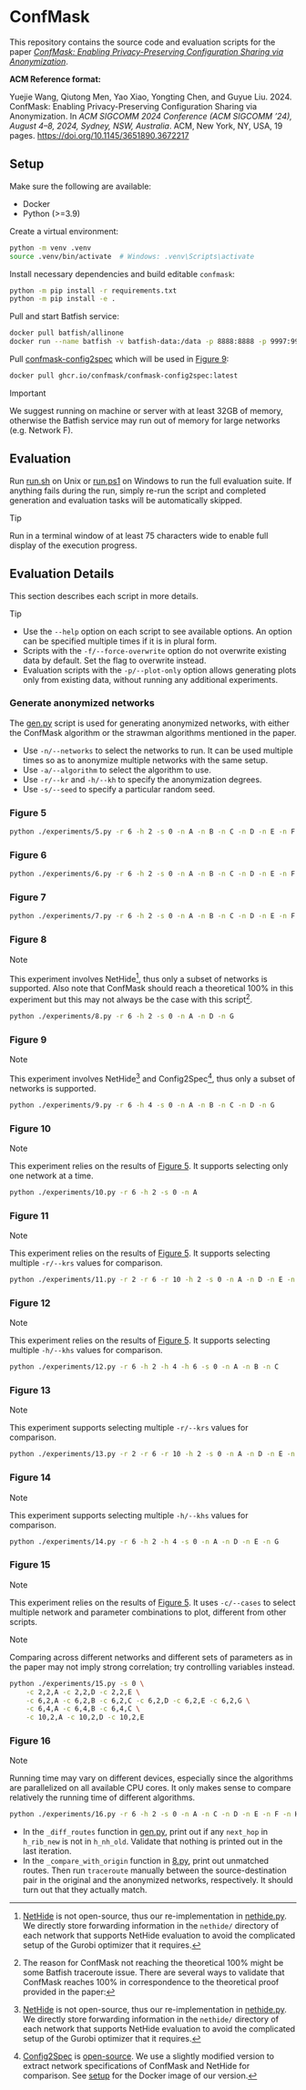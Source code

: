 # ConfMask

This repository contains the source code and evaluation scripts for the paper
[*ConfMask: Enabling Privacy-Preserving Configuration Sharing via Anonymization*](./paper.pdf).

**ACM Reference format:**

Yuejie Wang, Qiutong Men, Yao Xiao, Yongting Chen, and Guyue Liu. 2024. ConfMask:
Enabling Privacy-Preserving Configuration Sharing via Anonymization. In
*ACM SIGCOMM 2024 Conference (ACM SIGCOMM ’24), August 4–8, 2024, Sydney, NSW, Australia*.
ACM, New York, NY, USA, 19 pages. https://doi.org/10.1145/3651890.3672217

## Setup

Make sure the following are available:

- Docker
- Python (>=3.9)

Create a virtual environment:

```bash
python -m venv .venv
source .venv/bin/activate  # Windows: .venv\Scripts\activate
```

Install necessary dependencies and build editable `confmask`:

```bash
python -m pip install -r requirements.txt
python -m pip install -e .
```

Pull and start Batfish service:

```bash
docker pull batfish/allinone
docker run --name batfish -v batfish-data:/data -p 8888:8888 -p 9997:9997 -p 9996:9996 batfish/allinone
```

Pull [confmask-config2spec](https://github.com/orgs/confmask/packages/container/package/confmask-config2spec)
which will be used in [Figure 9](#figure-9):

```bash
docker pull ghcr.io/confmask/confmask-config2spec:latest
```

> [!IMPORTANT]
> We suggest running on machine or server with at least 32GB of memory, otherwise the
> Batfish service may run out of memory for large networks (e.g. Network F).

## Evaluation

Run [run.sh](./run.sh) on Unix or [run.ps1](./run.ps1) on Windows to run the full
evaluation suite. If anything fails during the run, simply re-run the script and
completed generation and evaluation tasks will be automatically skipped.

> [!TIP]
> Run in a terminal window of at least 75 characters wide to enable full display of the
> execution progress.

## Evaluation Details

This section describes each script in more details.

> [!TIP]
> - Use the `--help` option on each script to see available options. An option can be
>   specified multiple times if it is in plural form.
> - Scripts with the `-f/--force-overwrite` option do not overwrite existing data by
>   default. Set the flag to overwrite instead.
> - Evaluation scripts with the `-p/--plot-only` option allows generating plots only
>   from existing data, without running any additional experiments.

### Generate anonymized networks

The [gen.py](./experiments/gen.py) script is used for generating anonymized networks,
with either the ConfMask algorithm or the strawman algorithms mentioned in the paper.

- Use `-n/--networks` to select the networks to run. It can be used multiple times so
  as to anonymize multiple networks with the same setup.
- Use `-a/--algorithm` to select the algorithm to use.
- Use `-r/--kr` and `-h/--kh` to specify the anonymization degrees.
- Use `-s/--seed` to specify a particular random seed.

### Figure 5

```bash
python ./experiments/5.py -r 6 -h 2 -s 0 -n A -n B -n C -n D -n E -n F -n G -n H
```

### Figure 6

```bash
python ./experiments/6.py -r 6 -h 2 -s 0 -n A -n B -n C -n D -n E -n F -n G -n H
```

### Figure 7

```bash
python ./experiments/7.py -r 6 -h 2 -s 0 -n A -n B -n C -n D -n E -n F -n G -n H
```

### Figure 8

> [!NOTE]
> This experiment involves NetHide[^1], thus only a subset of networks is supported.
> Also note that ConfMask should reach a theoretical 100% in this experiment but this
> may not always be the case with this script[^2].

```bash
python ./experiments/8.py -r 6 -h 2 -s 0 -n A -n D -n G
```

### Figure 9

> [!NOTE]
> This experiment involves NetHide[^1] and Config2Spec[^3], thus only a subset of
> networks is supported.

```bash
python ./experiments/9.py -r 6 -h 4 -s 0 -n A -n B -n C -n D -n G
```

### Figure 10

> [!NOTE]
> This experiment relies on the results of [Figure 5](#figure-5). It supports selecting
> only one network at a time.

```bash
python ./experiments/10.py -r 6 -h 2 -s 0 -n A
```

### Figure 11

> [!NOTE]
> This experiment relies on the results of [Figure 5](#figure-5). It supports selecting
> multiple `-r/--krs` values for comparison.

```bash
python ./experiments/11.py -r 2 -r 6 -r 10 -h 2 -s 0 -n A -n D -n E -n G
```

### Figure 12

> [!NOTE]
> This experiment relies on the results of [Figure 5](#figure-5). It supports selecting
> multiple `-h/--khs` values for comparison.

```bash
python ./experiments/12.py -r 6 -h 2 -h 4 -h 6 -s 0 -n A -n B -n C
```

### Figure 13

> [!NOTE]
> This experiment supports selecting multiple `-r/--krs` values for comparison.

```bash
python ./experiments/13.py -r 2 -r 6 -r 10 -h 2 -s 0 -n A -n D -n E -n G
```

### Figure 14

> [!NOTE]
> This experiment supports selecting multiple `-h/--khs` values for comparison.

```bash
python ./experiments/14.py -r 6 -h 2 -h 4 -s 0 -n A -n D -n E -n G
```

### Figure 15

> [!NOTE]
> This experiment relies on the results of [Figure 5](#figure-5). It uses `-c/--cases`
> to select multiple network and parameter combinations to plot, different from other
> scripts.

> [!NOTE]
> Comparing across different networks and different sets of parameters as in the paper
> may not imply strong correlation; try controlling variables instead.

```bash
python ./experiments/15.py -s 0 \
    -c 2,2,A -c 2,2,D -c 2,2,E \
    -c 6,2,A -c 6,2,B -c 6,2,C -c 6,2,D -c 6,2,E -c 6,2,G \
    -c 6,4,A -c 6,4,B -c 6,4,C \
    -c 10,2,A -c 10,2,D -c 10,2,E
```

### Figure 16

> [!NOTE]
> Running time may vary on different devices, especially since the algorithms are
> parallelized on all available CPU cores. It only makes sense to compare relatively
> the running time of different algorithms.

```bash
python ./experiments/16.py -r 6 -h 2 -s 0 -n A -n C -n D -n E -n F -n H
```

[^1]: [NetHide](https://www.usenix.org/conference/usenixsecurity18/presentation/meier)
is not open-source, thus our re-implementation in [nethide.py](./confmask/nethide.py).
We directly store forwarding information in the `nethide/` directory of each network
that supports NetHide evaluation to avoid the complicated setup of the Gurobi optimizer
that it requires.

[^2]: The reason for ConfMask not reaching the theoretical 100% might be some Batfish
traceroute issue. There are several ways to validate that ConfMask reaches 100% in
correspondence to the theoretical proof provided in the paper:
- In the `_diff_routes` function in [gen.py](./gen.py), print out if any `next_hop` in
  `h_rib_new` is not in `h_nh_old`. Validate that nothing is printed out in the last
  iteration.
- In the `_compare_with_origin` function in [8.py](./8.py), print out unmatched routes.
  Then run `traceroute` manually between the source-destination pair in the original and
  the anonymized networks, respectively. It should turn out that they actually match.

[^3]: [Config2Spec](https://www.usenix.org/conference/nsdi20/presentation/birkner) is
[open-source](https://github.com/nsg-ethz/config2spec). We use a slightly modified
version to extract network specifications of ConfMask and NetHide for comparison. See
[setup](#setup) for the Docker image of our version.

